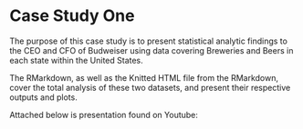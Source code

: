 # Case Study One

The purpose of this case study is to present statistical analytic findings to the CEO and CFO of Budweiser using data covering Breweries and Beers in each state within the United States. 

The RMarkdown, as well as the Knitted HTML file from the RMarkdown, cover the total analysis of these two datasets, and present their respective outputs and plots.

Attached below is presentation found on Youtube:
